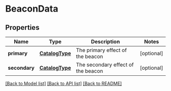 # BeaconData

## Properties
Name | Type | Description | Notes
------------ | ------------- | ------------- | -------------
**primary** | [**CatalogType**](CatalogType.md) | The primary effect of the beacon | [optional] 
**secondary** | [**CatalogType**](CatalogType.md) | The secondary effect of the beacon | [optional] 

[[Back to Model list]](../README.md#documentation-for-models) [[Back to API list]](../README.md#documentation-for-api-endpoints) [[Back to README]](../README.md)



